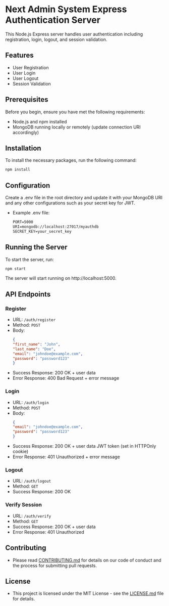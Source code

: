 # Next Admin System Express Authentication Server

This Node.js Express server handles user authentication including registration, login, logout, and session validation.

## Features

- User Registration
- User Login
- User Logout
- Session Validation

## Prerequisites

Before you begin, ensure you have met the following requirements:
- Node.js and npm installed
- MongoDB running locally or remotely (update connection URI accordingly)

## Installation

To install the necessary packages, run the following command:

```bash
npm install
```

## Configuration
Create a .env file in the root directory and update it with your MongoDB URI and any other configurations such as your secret key for JWT.

- Example .env file:
  ```md
  PORT=5000
  URI=mongodb://localhost:27017/myauthdb
  SECRET_KEY=your_secret_key
  ```

## Running the Server

To start the server, run:
```bash
npm start
```
The server will start running on http://localhost:5000.

## API Endpoints
### Register
- URL: `/auth/register`
- Method: `POST`
- Body:
  ```json
  {
  "first_name": "John",
  "last_name": "Doe",
  "email": "johndoe@example.com",
  "password": "password123"
  }
  ```
- Success Response: 200 OK + user data
- Error Response: 400 Bad Request + error message

### Login
- URL: `/auth/login`
- Method: `POST`
- Body:
  ```json
  {
  "email": "johndoe@example.com",
  "password": "password123"
  }
  ```
- Success Response: 200 OK + user data JWT token (set in HTTPOnly cookie)
- Error Response: 401 Unauthorized + error message

### Logout
- URL: `/auth/logout`
- Method: `GET`
- Success Response: 200 OK

### Verify Session
- URL: `/auth/verify`
- Method: `GET`
- Success Response: 200 OK + user data
- Error Response: 401 Unauthorized

## Contributing
- Please read [CONTRIBUTING.md](./CONTRIBUTING.md) for details on our code of conduct and the process for submitting pull requests.

## License
- This project is licensed under the MIT License - see the [LICENSE.md](./LICENSE.md) file for details.

